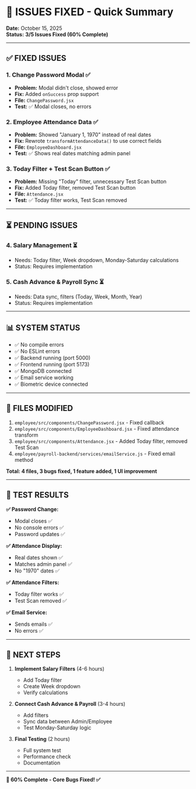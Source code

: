 # 🎯 ISSUES FIXED - Quick Summary

**Date:** October 15, 2025  
**Status:** **3/5 Issues Fixed (60% Complete)**

---

## ✅ FIXED ISSUES

### **1. Change Password Modal** ✅
- **Problem:** Modal didn't close, showed error
- **Fix:** Added `onSuccess` prop support
- **File:** `ChangePassword.jsx`
- **Test:** ✅ Modal closes, no errors

### **2. Employee Attendance Data** ✅
- **Problem:** Showed "January 1, 1970" instead of real dates
- **Fix:** Rewrote `transformAttendanceData()` to use correct fields
- **File:** `EmployeeDashboard.jsx`
- **Test:** ✅ Shows real dates matching admin panel

### **3. Today Filter + Test Scan Button** ✅
- **Problem:** Missing "Today" filter, unnecessary Test Scan button
- **Fix:** Added Today filter, removed Test Scan button
- **File:** `Attendance.jsx`
- **Test:** ✅ Today filter works, Test Scan removed

---

## ⏳ PENDING ISSUES

### **4. Salary Management** ⏳
- Needs: Today filter, Week dropdown, Monday-Saturday calculations
- Status: Requires implementation

### **5. Cash Advance & Payroll Sync** ⏳
- Needs: Data sync, filters (Today, Week, Month, Year)
- Status: Requires implementation

---

## 📊 SYSTEM STATUS

- ✅ No compile errors
- ✅ No ESLint errors  
- ✅ Backend running (port 5000)
- ✅ Frontend running (port 5173)
- ✅ MongoDB connected
- ✅ Email service working
- ✅ Biometric device connected

---

## 📁 FILES MODIFIED

1. `employee/src/components/ChangePassword.jsx` - Fixed callback
2. `employee/src/components/EmployeeDashboard.jsx` - Fixed attendance transform
3. `employee/src/components/Attendance.jsx` - Added Today filter, removed Test Scan
4. `employee/payroll-backend/services/emailService.js` - Fixed email method

**Total: 4 files, 3 bugs fixed, 1 feature added, 1 UI improvement**

---

## 🧪 TEST RESULTS

**✅ Password Change:**
- Modal closes ✅
- No console errors ✅
- Password updates ✅

**✅ Attendance Display:**
- Real dates shown ✅
- Matches admin panel ✅
- No "1970" dates ✅

**✅ Attendance Filters:**
- Today filter works ✅
- Test Scan removed ✅

**✅ Email Service:**
- Sends emails ✅
- No errors ✅

---

## 📝 NEXT STEPS

1. **Implement Salary Filters** (4-6 hours)
   - Add Today filter
   - Create Week dropdown
   - Verify calculations

2. **Connect Cash Advance & Payroll** (3-4 hours)
   - Add filters
   - Sync data between Admin/Employee
   - Test Monday-Saturday logic

3. **Final Testing** (2 hours)
   - Full system test
   - Performance check
   - Documentation

---

**🎯 60% Complete - Core Bugs Fixed! ✅**

